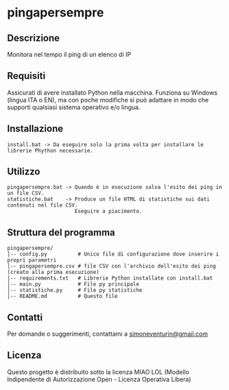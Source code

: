 # pingapersempre

## Descrizione
Monitora nel tempo il ping di un elenco di IP

## Requisiti
Assicurati di avere installato Python nella macchina. Funziona su Windows (lingua ITA o EN), ma con poche modifiche si può adattare in modo che supporti qualsiasi sistema operativo e/o lingua.

## Installazione
```
install.bat -> Da eseguire solo la prima volta per installare le librerie Phython necessarie.
```

## Utilizzo
```
pingapersempre.bat -> Quando è in esecuzione salva l'esito dei ping in un file CSV.
statistiche.bat    -> Produce un file HTML di statistiche sui dati contenuti nel file CSV.
                      Eseguire a piacimento.
```

## Struttura del programma

```
pingapersempre/
│-- config.py          # Unico file di configurazione dove inserire i propri parametri
│-- pingapersempre.csv # file CSV con l'archivio dell'esito dei ping (creato alla prima esecuzione)
│-- requirements.txt   # Librerie Python installate con install.bat
│-- main.py            # File py principale
│-- statistiche.py     # File py statistiche
│-- README.md          # Questo file
```

## Contatti
Per domande o suggerimenti, contattami a simoneventurin@gmail.com

## Licenza
Questo progetto è distribuito sotto la licenza MIAO LOL
(Modello Indipendente di Autorizzazione Open - Licenza Operativa Libera)

